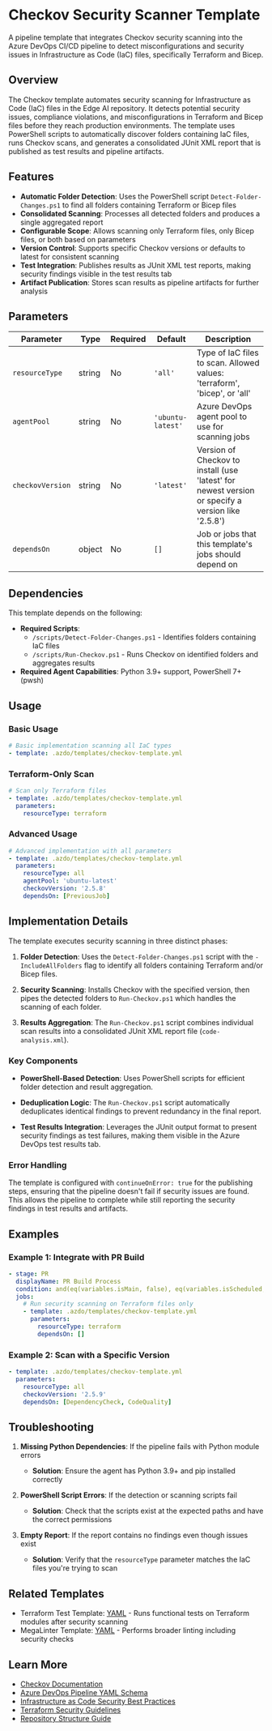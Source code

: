 # Checkov Security Scanner Template

A pipeline template that integrates Checkov security scanning into the Azure DevOps CI/CD pipeline to detect misconfigurations and security issues in Infrastructure as Code (IaC) files, specifically Terraform and Bicep.

## Overview

The Checkov template automates security scanning for Infrastructure as Code (IaC) files in the Edge AI repository. It detects potential security issues, compliance violations, and misconfigurations in Terraform and Bicep files before they reach production environments. The template uses PowerShell scripts to automatically discover folders containing IaC files, runs Checkov scans, and generates a consolidated JUnit XML report that is published as test results and pipeline artifacts.

## Features

- **Automatic Folder Detection**: Uses the PowerShell script `Detect-Folder-Changes.ps1` to find all folders containing Terraform or Bicep files
- **Consolidated Scanning**: Processes all detected folders and produces a single aggregated report
- **Configurable Scope**: Allows scanning only Terraform files, only Bicep files, or both based on parameters
- **Version Control**: Supports specific Checkov versions or defaults to latest for consistent scanning
- **Test Integration**: Publishes results as JUnit XML test reports, making security findings visible in the test results tab
- **Artifact Publication**: Stores scan results as pipeline artifacts for further analysis

## Parameters

| Parameter        | Type   | Required | Default           | Description                                                                                       |
|------------------|--------|----------|-------------------|---------------------------------------------------------------------------------------------------|
| `resourceType`   | string | No       | `'all'`           | Type of IaC files to scan. Allowed values: 'terraform', 'bicep', or 'all'                         |
| `agentPool`      | string | No       | `'ubuntu-latest'` | Azure DevOps agent pool to use for scanning jobs                                                  |
| `checkovVersion` | string | No       | `'latest'`        | Version of Checkov to install (use 'latest' for newest version or specify a version like '2.5.8') |
| `dependsOn`      | object | No       | `[]`              | Job or jobs that this template's jobs should depend on                                            |

## Dependencies

This template depends on the following:

- **Required Scripts**:
  - `/scripts/Detect-Folder-Changes.ps1` - Identifies folders containing IaC files
  - `/scripts/Run-Checkov.ps1` - Runs Checkov on identified folders and aggregates results
- **Required Agent Capabilities**: Python 3.9+ support, PowerShell 7+ (pwsh)

## Usage

### Basic Usage

```yaml
# Basic implementation scanning all IaC types
- template: .azdo/templates/checkov-template.yml
```

### Terraform-Only Scan

```yaml
# Scan only Terraform files
- template: .azdo/templates/checkov-template.yml
  parameters:
    resourceType: terraform
```

### Advanced Usage

```yaml
# Advanced implementation with all parameters
- template: .azdo/templates/checkov-template.yml
  parameters:
    resourceType: all
    agentPool: 'ubuntu-latest'
    checkovVersion: '2.5.8'
    dependsOn: [PreviousJob]
```

## Implementation Details

The template executes security scanning in three distinct phases:

1. **Folder Detection**: Uses the `Detect-Folder-Changes.ps1` script with the `-IncludeAllFolders` flag to identify all folders containing Terraform and/or Bicep files.

2. **Security Scanning**: Installs Checkov with the specified version, then pipes the detected folders to `Run-Checkov.ps1` which handles the scanning of each folder.

3. **Results Aggregation**: The `Run-Checkov.ps1` script combines individual scan results into a consolidated JUnit XML report file (`code-analysis.xml`).

### Key Components

- **PowerShell-Based Detection**: Uses PowerShell scripts for efficient folder detection and result aggregation.

- **Deduplication Logic**: The `Run-Checkov.ps1` script automatically deduplicates identical findings to prevent redundancy in the final report.

- **Test Results Integration**: Leverages the JUnit output format to present security findings as test failures, making them visible in the Azure DevOps test results tab.

### Error Handling

The template is configured with `continueOnError: true` for the publishing steps, ensuring that the pipeline doesn't fail if security issues are found. This allows the pipeline to complete while still reporting the security findings in test results and artifacts.

## Examples

### Example 1: Integrate with PR Build

```yaml
- stage: PR
  displayName: PR Build Process
  condition: and(eq(variables.isMain, false), eq(variables.isScheduled, false))
  jobs:
    # Run security scanning on Terraform files only
    - template: .azdo/templates/checkov-template.yml
      parameters:
        resourceType: terraform
        dependsOn: []
```

### Example 2: Scan with a Specific Version

```yaml
- template: .azdo/templates/checkov-template.yml
  parameters:
    resourceType: all
    checkovVersion: '2.5.9'
    dependsOn: [DependencyCheck, CodeQuality]
```

## Troubleshooting

1. **Missing Python Dependencies**: If the pipeline fails with Python module errors
   - **Solution**: Ensure the agent has Python 3.9+ and pip installed correctly

2. **PowerShell Script Errors**: If the detection or scanning scripts fail
   - **Solution**: Check that the scripts exist at the expected paths and have the correct permissions

3. **Empty Report**: If the report contains no findings even though issues exist
   - **Solution**: Verify that the `resourceType` parameter matches the IaC files you're trying to scan

## Related Templates

- Terraform Test Template: [YAML](.azdo/templates/cluster-test-terraform-template.yml) - Runs functional tests on Terraform modules after security scanning
- MegaLinter Template: [YAML](.azdo/templates/megalinter-template.yml) - Performs broader linting including security checks

## Learn More

- [Checkov Documentation](https://www.checkov.io/1.Welcome/Quick%20Start.html)
- [Azure DevOps Pipeline YAML Schema](https://learn.microsoft.com/azure/devops/pipelines/yaml-schema/)
- [Infrastructure as Code Security Best Practices](https://learn.microsoft.com/azure/architecture/framework/security/devops-infrastructure-as-code)
- [Terraform Security Guidelines](https://www.terraform.io/docs/cloud/guides/recommended-practices/index.html)
- [Repository Structure Guide](/README.md)
